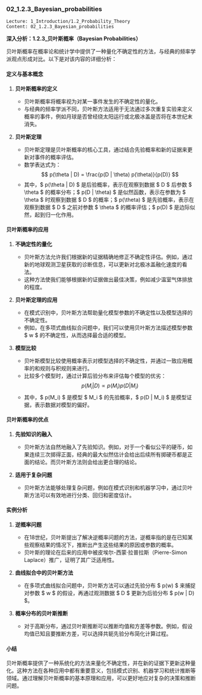 ### 02_1.2.3_Bayesian_probabilities

```
Lecture: 1_Introduction/1.2_Probability_Theory
Content: 02_1.2.3_Bayesian_probabilities
```

**深入分析：1.2.3_贝叶斯概率（Bayesian Probabilities）**

贝叶斯概率在概率论和统计学中提供了一种量化不确定性的方法，与经典的频率学派观点形成对比。以下是对该内容的详细分析：

#### 定义与基本概念

1. **贝叶斯概率的定义**
   - 贝叶斯概率将概率视为对某一事件发生的不确定性的量化。
   - 与经典的频率学派不同，贝叶斯方法适用于无法通过多次重复实验来定义概率的事件，例如月球是否曾经绕太阳运行或北极冰盖是否将在本世纪末消失。

2. **贝叶斯定理**
   - 贝叶斯定理是贝叶斯概率的核心工具，通过结合先验概率和新的证据来更新对事件的概率评估。
   - 数学表达式为：
     $$
     p(\theta | D) = \frac{p(D | \theta) p(\theta)}{p(D)}
     $$
   - 其中，$ p(\theta | D) $ 是后验概率，表示在观察到数据 $ D $ 后参数 $ \theta $ 的概率分布；$ p(D | \theta) $ 是似然函数，表示在参数为 $ \theta $ 时观察到数据 $ D $ 的概率；$ p(\theta) $ 是先验概率，表示在观察到数据 $ D $ 之前对参数 $ \theta $ 的概率评估；$ p(D) $ 是边际似然，起到归一化作用。

#### 贝叶斯概率的应用

1. **不确定性的量化**
   - 贝叶斯方法允许我们根据新的证据精确地修正不确定性评估。例如，通过新的地球观测卫星获取的诊断信息，可以更新对北极冰盖融化速度的看法。
   - 这种方法使我们能够根据新的证据做出最佳决策，例如减少温室气体排放的程度。

2. **贝叶斯定理的应用**
   - 在模式识别中，贝叶斯方法帮助量化模型参数的不确定性以及模型选择的不确定性。
   - 例如，在多项式曲线拟合问题中，我们可以使用贝叶斯方法描述模型参数 $ w $ 的不确定性，从而选择最合适的模型。

3. **模型比较**
   - 贝叶斯模型比较使用概率表示对模型选择的不确定性，并通过一致应用概率的和规则与积规则来进行。
   - 比较多个模型时，通过计算后验分布来评估每个模型的优劣：
     $$
     p(M_i | D) \propto p(M_i) p(D | M_i)
     $$
   - 其中，$ p(M_i) $ 是模型 $ M_i $ 的先验概率，$ p(D | M_i) $ 是模型证据，表示数据对模型的偏好。

#### 贝叶斯概率的优点

1. **先验知识的融入**
   - 贝叶斯方法自然地融入了先验知识。例如，对于一个看似公平的硬币，如果连续三次掷得正面，经典的最大似然估计会给出后续所有掷硬币都是正面的结论。而贝叶斯方法则会给出更合理的结论。

2. **适用于复杂问题**
   - 贝叶斯方法能够处理复杂问题，例如在模式识别和机器学习中，通过贝叶斯方法可以有效地进行分类、回归和密度估计。

#### 实例分析

1. **逆概率问题**
   - 在18世纪，贝叶斯提出了解决逆概率问题的方法，逆概率指的是在已知某些观察结果的情况下，推断出产生这些结果的原因或参数的概率。
   - 贝叶斯的理论在后来的应用中被皮埃尔-西蒙·拉普拉斯（Pierre-Simon Laplace）推广，证明了其广泛适用性。

2. **曲线拟合中的贝叶斯方法**
   - 在多项式曲线拟合问题中，贝叶斯方法可以通过先验分布 $ p(w) $ 来捕捉对参数 $ w $ 的假设，再通过观测数据 $ D $ 更新为后验分布 $ p(w | D) $。

3. **概率分布的贝叶斯推断**
   - 对于高斯分布，通过贝叶斯推断可以推断均值和方差等参数。例如，假设均值已知且要推断方差，可以选择共轭先验分布简化计算过程。

#### 小结

贝叶斯概率提供了一种系统化的方法来量化不确定性，并在新的证据下更新这种量化。这种方法在各种应用中都有重要意义，包括模式识别、机器学习和统计推断等领域。通过理解贝叶斯概率的基本原理和应用，可以更好地应对复杂的决策和推断问题。